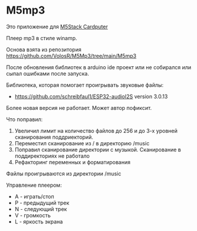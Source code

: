 # M5mp3

Это приложение для [M5Stack Cardputer](https://docs.m5stack.com/en/core/Cardputer%20V1.1)

Плеер mp3 в стиле winamp. 

Основа взята из репозитория https://github.com/VolosR/M5Mp3/tree/main/M5mp3

После обновления библиотек в arduino ide проект или не собирался или сыпал ошибками после запуска.

Библиотека, которая помогает проигрывать звуковые файлы:

- https://github.com/schreibfaul1/ESP32-audioI2S version 3.0.13

Более новая версия не работает. Может автор пофиксит. 

Что поправил:

1. Увеличил лимит на количество файлов до 256 и до 3-х уровней сканирования поддриекторий.
2. Переместил сканирование из / в директорию /music
3. Поправил сканирование директории с музыкой. Сканирование в поддиректориях не работало
4. Рефакторинг переменных и форматирования

Файлы проигрываются из директории /music

Управление плеером:

- A - играть/стоп
- P - предыдущий трек
- N - следующий трек
- V - громкость
- L - яркость экрана
